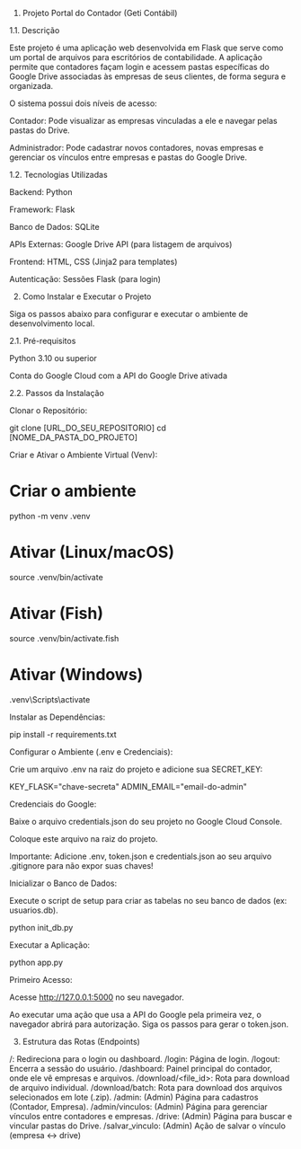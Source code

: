 1. Projeto Portal do Contador (Geti Contábil)

1.1. Descrição

Este projeto é uma aplicação web desenvolvida em Flask que serve como um portal de arquivos para escritórios de contabilidade. A aplicação permite que contadores façam login e acessem pastas específicas do Google Drive associadas às empresas de seus clientes, de forma segura e organizada.

O sistema possui dois níveis de acesso:

Contador: Pode visualizar as empresas vinculadas a ele e navegar pelas pastas do Drive.

Administrador: Pode cadastrar novos contadores, novas empresas e gerenciar os vínculos entre empresas e pastas do Google Drive.

1.2. Tecnologias Utilizadas

Backend: Python

Framework: Flask

Banco de Dados: SQLite

APIs Externas: Google Drive API (para listagem de arquivos)

Frontend: HTML, CSS (Jinja2 para templates)

Autenticação: Sessões Flask (para login)

2. Como Instalar e Executar o Projeto

Siga os passos abaixo para configurar e executar o ambiente de desenvolvimento local.

2.1. Pré-requisitos

Python 3.10 ou superior

Conta do Google Cloud com a API do Google Drive ativada

2.2. Passos da Instalação

Clonar o Repositório:

git clone [URL_DO_SEU_REPOSITORIO]
cd [NOME_DA_PASTA_DO_PROJETO]


Criar e Ativar o Ambiente Virtual (Venv):

# Criar o ambiente
python -m venv .venv
# Ativar (Linux/macOS)
source .venv/bin/activate
# Ativar (Fish)
source .venv/bin/activate.fish
# Ativar (Windows)
.venv\Scripts\activate


Instalar as Dependências:

pip install -r requirements.txt


Configurar o Ambiente (.env e Credenciais):

Crie um arquivo .env na raiz do projeto e adicione sua SECRET_KEY:

KEY_FLASK="chave-secreta"
ADMIN_EMAIL="email-do-admin"


Credenciais do Google:

Baixe o arquivo credentials.json do seu projeto no Google Cloud Console.

Coloque este arquivo na raiz do projeto.

Importante: Adicione .env, token.json e credentials.json ao seu arquivo .gitignore para não expor suas chaves!

Inicializar o Banco de Dados:

Execute o script de setup para criar as tabelas no seu banco de dados (ex: usuarios.db).

python init_db.py


Executar a Aplicação:

python app.py


Primeiro Acesso:

Acesse http://127.0.0.1:5000 no seu navegador.

Ao executar uma ação que usa a API do Google pela primeira vez, o navegador abrirá para autorização. Siga os passos para gerar o token.json.

3. Estrutura das Rotas (Endpoints)

/: Redireciona para o login ou dashboard.
/login: Página de login.
/logout: Encerra a sessão do usuário.
/dashboard: Painel principal do contador, onde ele vê empresas e arquivos.
/download/<file_id>: Rota para download de arquivo individual.
/download/batch: Rota para download dos arquivos selecionados em lote (.zip).
/admin: (Admin) Página para cadastros (Contador, Empresa).
/admin/vinculos: (Admin) Página para gerenciar vínculos entre contadores e empresas.
/drive: (Admin) Página para buscar e vincular pastas do Drive.
/salvar_vinculo: (Admin) Ação de salvar o vínculo (empresa <-> drive)
